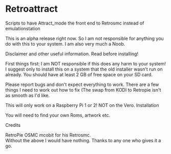 # Retroattract
Scripts to have Attract_mode the front end to Retrosmc instead of emulationstation


This is an alpha release right now. So I am not responsible for anything you do with this to your system. I am also very much a Noob. 


Disclaimer and other useful information. Read before installing!

First things first: I am NOT responsible if this does any harm to your system! I suggest only to install this on a system that the old installer wasn't run on already. You should have at least 2 GB of free space on your SD card.

Please report bugs and don't expect everything to work.  There are a few things I need to work out how to fix (The swap from KODI to Retropie isn't as smooth as I'd like. 

This will only work on a Raspberry Pi 1 or 2! NOT on the Vero.
Installation

You will need to find your own Roms, artwork etc. 



Credits

RetroPie 
OSMC 
mcobit for his Retrosmc.  
Without the above I would have nothing.
Thanks to any one who gives it a go. 
